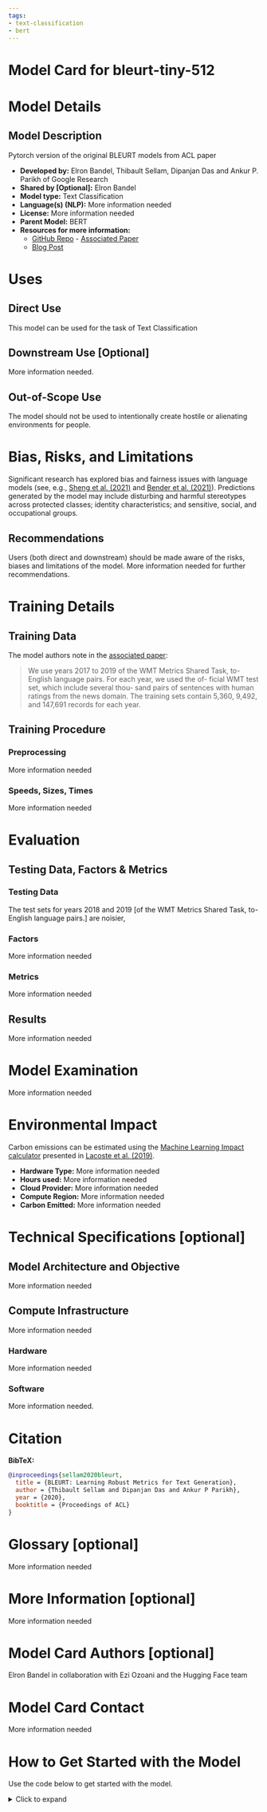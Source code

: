 ```yaml
---
tags:
- text-classification
- bert
---
```


# Model Card for bleurt-tiny-512 
 
# Model Details
 
## Model Description
 
Pytorch version of the original BLEURT models from ACL paper
 
- **Developed by:** Elron Bandel, Thibault Sellam, Dipanjan Das and Ankur P. Parikh of Google Research
- **Shared by [Optional]:** Elron Bandel
- **Model type:** Text Classification 
- **Language(s) (NLP):** More information needed
- **License:** More information needed 
- **Parent Model:** BERT
- **Resources for more information:**
     - [GitHub Repo](https://github.com/google-research/bleurt/tree/master)
 	  - [Associated Paper](https://aclanthology.org/2020.acl-main.704/)
    - [Blog Post](https://ai.googleblog.com/2020/05/evaluating-natural-language-generation.html)
 	


# Uses
 

## Direct Use
This model can be used for the task of Text Classification 
 
## Downstream Use [Optional]
 
More information needed.
 
## Out-of-Scope Use
 
The model should not be used to intentionally create hostile or alienating environments for people. 
 
# Bias, Risks, and Limitations
 
 
Significant research has explored bias and fairness issues with language models (see, e.g., [Sheng et al. (2021)](https://aclanthology.org/2021.acl-long.330.pdf) and [Bender et al. (2021)](https://dl.acm.org/doi/pdf/10.1145/3442188.3445922)). Predictions generated by the model may include disturbing and harmful stereotypes across protected classes; identity characteristics; and sensitive, social, and occupational groups.



## Recommendations
 
 
Users (both direct and downstream) should be made aware of the risks, biases and limitations of the model. More information needed for further recommendations.

# Training Details
 
## Training Data
The model authors note in the [associated paper](https://aclanthology.org/2020.acl-main.704.pdf): 
> We use years 2017 to 2019 of the WMT Metrics Shared Task, to-English language pairs. For each year, we used the of- ficial WMT test set, which include several thou- sand pairs of sentences with human ratings from the news domain. The training sets contain 5,360, 9,492, and 147,691 records for each year. 
 
 
## Training Procedure

 
### Preprocessing
 
More information needed 
 
### Speeds, Sizes, Times
More information needed 

 
# Evaluation
 
 
## Testing Data, Factors & Metrics
 
### Testing Data
 
The test sets for years 2018 and 2019 [of the WMT Metrics Shared Task, to-English language pairs.]  are noisier,
 
 
 
### Factors
More information needed
 
### Metrics
 
More information needed
 
 
## Results 
 
More information needed

 
# Model Examination
 
More information needed
 
# Environmental Impact
 
Carbon emissions can be estimated using the [Machine Learning Impact calculator](https://mlco2.github.io/impact#compute) presented in [Lacoste et al. (2019)](https://arxiv.org/abs/1910.09700).
 
- **Hardware Type:** More information needed
- **Hours used:** More information needed
- **Cloud Provider:** More information needed
- **Compute Region:** More information needed
- **Carbon Emitted:** More information needed
 
# Technical Specifications [optional]
 
## Model Architecture and Objective

More information needed 
 
## Compute Infrastructure
 
More information needed 
 
### Hardware
 
 
More information needed
 
### Software
 
More information needed.
 
# Citation

 
**BibTeX:**
 
 
```bibtex
@inproceedings{sellam2020bleurt,
  title = {BLEURT: Learning Robust Metrics for Text Generation},
  author = {Thibault Sellam and Dipanjan Das and Ankur P Parikh},
  year = {2020},
  booktitle = {Proceedings of ACL}
}
```
 
 
 
 
# Glossary [optional]
More information needed 
 
# More Information [optional]
More information needed 

 
# Model Card Authors [optional]
 
 Elron Bandel in collaboration with Ezi Ozoani and the Hugging Face team


# Model Card Contact
 
More information needed
 
# How to Get Started with the Model
 
Use the code below to get started with the model.
 
<details>
<summary> Click to expand </summary>

```python
from transformers import AutoModelForSequenceClassification, AutoTokenizer
import torch

tokenizer = AutoTokenizer.from_pretrained("Elron/bleurt-tiny-512")
model = AutoModelForSequenceClassification.from_pretrained("Elron/bleurt-tiny-512")
model.eval()

references = ["hello world", "hello world"]
candidates = ["hi universe", "bye world"]

with torch.no_grad():
  scores = model(**tokenizer(references, candidates, return_tensors='pt'))[0].squeeze()

print(scores) # tensor([-0.9414, -0.5678])
 ```

See [this notebook](https://colab.research.google.com/drive/1KsCUkFW45d5_ROSv2aHtXgeBa2Z98r03?usp=sharing) for model conversion code. 
</details>

